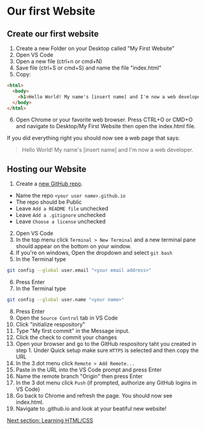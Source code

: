 # Our first Website

## Create our first website

1. Create a new Folder on your Desktop called "My First Website"
2. Open VS Code
3. Open a new file (ctrl+n or cmd+N)
4. Save file (ctrl+S or cmd+S) and name the file "index.html"
5. Copy:

```html
<html>
  <body>
    <h1>Hello World! My name's [insert name] and I'm now a web developer.</h1>
  </body>
</html>
```

6. Open Chrome or your favorite web browser. Press CTRL+O or CMD+O and navigate
   to Desktop/My First Website then open the index.html file.

If you did everything right you should now see a web page that says:
> Hello World! My name's [insert name] and I'm now a web developer.

## Hosting our Website

1. Create a [new GitHub repo](https://github.com/new).
  - Name the repo `<your user name>.github.io`
  - The repo should be Public
  - Leave `Add a README file` unchecked
  - Leave `Add a .gitignore` unchecked
  - Leave `Choose a license` unchecked
2. Open VS Code
3. In the top menu click `Terminal > New Terminal` and a new terminal pane
   should appear on the bottom on your window.
4. If you're on windows, Open the dropdown and select `git bash`
5. In the Terminal type

```bash
git config --global user.email "<your email address>"
```

6. Press Enter
7. In the Terminal type

```bash
git config --global user.name "<your name>"
```

8. Press Enter
9. Open the `Source Control` tab in VS Code
10. Click "initialize respository"
11. Type "My first commit" in the Message input.
12. Click the check to commit your changes
13. Open your browser and go to the GitHub respository taht you created in step 1.
    Under Quick setup make sure `HTTPS` is selected and then copy the URL
14. In the 3 dot menu click `Remote > Add Remote...`
15. Paste in the URL into the VS Code prompt and press Enter
16. Name the remote branch "Origin" then press Enter
17. In the 3 dot menu click `Push` (if prompted, authorize any GitHub logins in VS Code)
18. Go back to Chrome and refresh the page. You should now see index.html.
19. Navigate to <username>.github.io and look at your beatiful new website!


[Next section: Learning HTML/CSS](/notes/week1/html_css.md)
